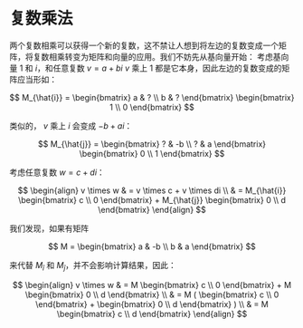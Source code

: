# 复数乘法

两个复数相乘可以获得一个新的复数，这不禁让人想到将左边的复数变成一个矩阵，将复数相乘转变为矩阵和向量的应用。我们不妨先从基向量开始：
考虑基向量 $1$ 和 $i$，和任意复数 $v = a + bi$
$v$ 乘上 $1$ 都是它本身，因此左边的复数变成的矩阵应当形如：

$$
M_{\hat{i}} = \begin{bmatrix}
a & ? \\
b & ?
\end{bmatrix}
\begin{bmatrix}
1 \\
0
\end{bmatrix}
$$

类似的， $v$ 乘上 $i$ 会变成 $-b + ai$：

$$
M_{\hat{j}} = \begin{bmatrix}
? & -b \\
? & a
\end{bmatrix}
\begin{bmatrix}
0 \\
1
\end{bmatrix}
$$

考虑任意复数 $w = c + di$：

$$
\begin{align}
v \times w & = v \times c + v \times di \\
           & = M_{\hat{i}} \begin{bmatrix} c \\
               0 \end{bmatrix} + M_{\hat{j}} \begin{bmatrix} 0 \\
               d \end{bmatrix}
\end{align}
$$

我们发现，如果有矩阵 

$$
M = \begin{bmatrix} 
a & -b \\
b & a 
\end{bmatrix}
$$

来代替 $M_{\hat{i}}$ 和 $M_{\hat{j}}$，并不会影响计算结果，因此：

$$
\begin{align}
v \times w & = M \begin{bmatrix} c \\
               0 \end{bmatrix} + M \begin{bmatrix} 0 \\
               d \end{bmatrix} \\
           & = M ( \begin{bmatrix} c \\
               0 \end{bmatrix} + \begin{bmatrix} 0 \\
               d \end{bmatrix} ) \\
           & = M \begin{bmatrix} c \\
               d \end{bmatrix}
\end{align}
$$
